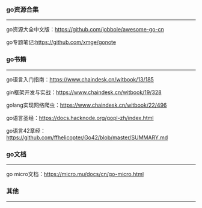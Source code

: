 ### go资源合集

------

go资源大全中文版：<https://github.com/jobbole/awesome-go-cn>

go专题笔记:<https://github.com/xmge/gonote>





### go书籍

------

go语言入门指南：<https://www.chaindesk.cn/witbook/13/185>

gin框架开发与实战：<https://www.chaindesk.cn/witbook/19/328>

golang实现网络爬虫：<https://www.chaindesk.cn/witbook/22/496>

go语言圣经：<https://docs.hacknode.org/gopl-zh/index.html>

go语言42章经：<https://github.com/ffhelicopter/Go42/blob/master/SUMMARY.md>





### go文档

------

go micro文档：<https://micro.mu/docs/cn/go-micro.html>





### 其他

------










